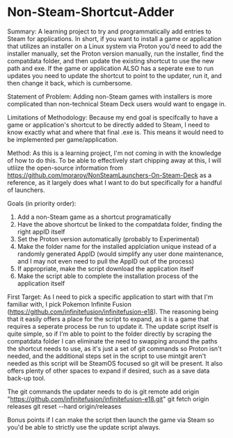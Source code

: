 # Non-Steam-Shortcut-Adder
Summary:
A learning project to try and programmatically add entries to Steam for applications. In short, if you want to install a game or application that utilizes an installer on a Linux system via Proton you'd need to add the installer manually, set the Proton version manually, run the installer, find the compatdata folder, and then update the existing shortcut to use the new path and exe. If the game or application ALSO has a seperate exe to run updates you need to update the shortcut to point to the updater, run it, and then change it back, which is cumbersome.

Statement of Problem:
Adding non-Steam games with installers is more complicated than non-technical Steam Deck users would want to engage in.

Limitations of Methodology:
Because my end goal is specifcally to have a game or application's shortcut to be directly added to Steam, I need to know exactly what and where that final .exe is. This means it would need to be implemented per game/application.

Method:
As this is a learning project, I'm not coming in with the knowledge of how to do this. To be able to effectively start chipping away at this, I will utliize the open-source information from https://github.com/moraroy/NonSteamLaunchers-On-Steam-Deck as a reference, as it largely does what I want to do but specifically for a handful of launchers.

Goals (in priority order):
1. Add a non-Steam game as a shortcut programatically
2. Have the above shortcut be linked to the compatdata folder, finding the right appID itself
3. Set the Proton version automatically (probably to Experimental)
4. Make the folder name for the installed applciation unique instead of a randomly generated AppID (would simplify any user done maintenance, and I may not even need to pull the AppID out of the process) 
5. If appropriate, make the script download the application itself
6. Make the script able to complete the installation process of the application itself

First Target:
As I need to pick a specific application to start with that I'm familiar with, I pick Pokemon Infinite Fusion (https://github.com/infinitefusion/infinitefusion-e18). The reasoning being that it easily offers a place for the script to expand, as it is a game that requires a seperate process be run to update it. The update script itself is quite simple, so if I'm able to point to the folder directly by scraping the compatdata folder I can eliminate the need to swapping around the paths the shortcut needs to use, as it's just a set of git commands so Proton isn't needed, and the additional steps set in the script to use mintgit aren't needed as this script will be SteamOS focused so git will be present. It also offers plenty of other spaces to expand if desired, such as a save data back-up tool. 

The git commands the updater needs to do is
git remote add origin "https://github.com/infinitefusion/infinitefusion-e18.git"
git fetch origin releases
git reset --hard origin/releases

Bonus points if I can make the script then launch the game via Steam so you'd be able to strictly use the update script always.
